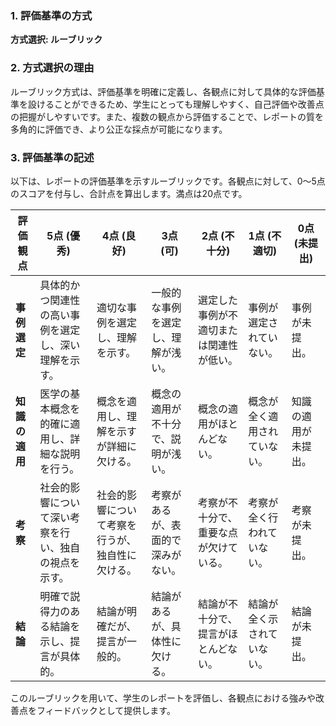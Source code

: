 ### 1. 評価基準の方式
**方式選択: ルーブリック**

### 2. 方式選択の理由
ルーブリック方式は、評価基準を明確に定義し、各観点に対して具体的な評価基準を設けることができるため、学生にとっても理解しやすく、自己評価や改善点の把握がしやすいです。また、複数の観点から評価することで、レポートの質を多角的に評価でき、より公正な採点が可能になります。

### 3. 評価基準の記述
以下は、レポートの評価基準を示すルーブリックです。各観点に対して、0〜5点のスコアを付与し、合計点を算出します。満点は20点です。

| 評価観点               | 5点 (優秀)                                   | 4点 (良好)                                   | 3点 (可)                                     | 2点 (不十分)                               | 1点 (不適切)                               | 0点 (未提出) |
|----------------------|------------------------------------------|------------------------------------------|------------------------------------------|------------------------------------------|------------------------------------------|--------------|
| **事例選定**         | 具体的かつ関連性の高い事例を選定し、深い理解を示す。 | 適切な事例を選定し、理解を示す。         | 一般的な事例を選定し、理解が浅い。       | 選定した事例が不適切または関連性が低い。 | 事例が選定されていない。                 | 事例が未提出。 |
| **知識の適用**       | 医学の基本概念を的確に適用し、詳細な説明を行う。 | 概念を適用し、理解を示すが詳細に欠ける。 | 概念の適用が不十分で、説明が浅い。       | 概念の適用がほとんどない。               | 概念が全く適用されていない。               | 知識の適用が未提出。 |
| **考察**             | 社会的影響について深い考察を行い、独自の視点を示す。 | 社会的影響について考察を行うが、独自性に欠ける。 | 考察があるが、表面的で深みがない。       | 考察が不十分で、重要な点が欠けている。   | 考察が全く行われていない。                 | 考察が未提出。 |
| **結論**             | 明確で説得力のある結論を示し、提言が具体的。       | 結論が明確だが、提言が一般的。             | 結論があるが、具体性に欠ける。           | 結論が不十分で、提言がほとんどない。     | 結論が全く示されていない。                 | 結論が未提出。 |

このルーブリックを用いて、学生のレポートを評価し、各観点における強みや改善点をフィードバックとして提供します。